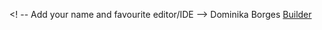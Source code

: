 <! -- Add your name and favourite editor/IDE -->
Dominika Borges [Builder](https://wiki.gnome.org/Apps/Builder)
